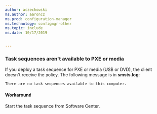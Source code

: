 ```yaml
---
author: aczechowski
ms.author: aaroncz
ms.prod: configuration-manager
ms.technology: configmgr-other
ms.topic: include
ms.date: 10/17/2019


---
```


### <a name="ki_osd"></a> Task sequences aren't available to PXE or media

<!--5578298-->
If you deploy a task sequence for PXE or media (USB or DVD), the client doesn't receive the policy. The following message is in **smsts.log**:

`There are no task sequences available to this computer.`

#### Workaround

Start the task sequence from Software Center.
